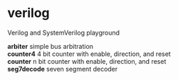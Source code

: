 # verilog

Verilog and SystemVerilog playground

**arbiter** simple bus arbitration  
**counter4** 4 bit counter with enable, direction, and reset  
**counter** n bit counter with enable, direction, and reset  
**seg7decode** seven segment decoder  
